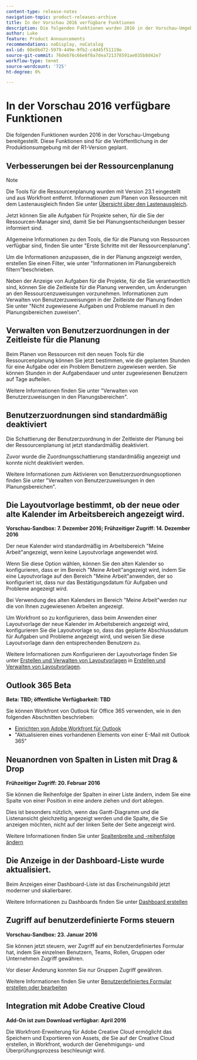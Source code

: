```yaml
---
content-type: release-notes
navigation-topic: product-releases-archive
title: In der Vorschau 2016 verfügbare Funktionen
description: Die folgenden Funktionen wurden 2016 in der Vorschau-Umgebung bereitgestellt. Diese Funktionen sind für die Veröffentlichung in der Produktionsumgebung mit der R1-Version geplant.
author: Luke
feature: Product Announcements
recommendations: noDisplay, noCatalog
exl-id: 08e0bd72-5979-449e-9fb2-c4d45f51119e
source-git-commit: 76deb76c66e8f8a7dea721378591ae035b8d42e7
workflow-type: tm+mt
source-wordcount: '725'
ht-degree: 0%

---
```


# In der Vorschau 2016 verfügbare Funktionen

Die folgenden Funktionen wurden 2016 in der Vorschau-Umgebung bereitgestellt. Diese Funktionen sind für die Veröffentlichung in der Produktionsumgebung mit der R1-Version geplant.

## Verbesserungen bei der Ressourcenplanung

>[!NOTE]
>
>Die Tools für die Ressourcenplanung wurden mit Version 23.1 eingestellt und aus Workfront entfernt. Informationen zum Planen von Ressourcen mit dem Lastenausgleich finden Sie unter [Übersicht über den Lastenausgleich](../../../../resource-mgmt/workload-balancer/overview-workload-balancer.md).

Jetzt können Sie alle Aufgaben für Projekte sehen, für die Sie der Ressourcen-Manager sind, damit Sie bei Planungsentscheidungen besser informiert sind.

Allgemeine Informationen zu den Tools, die für die Planung von Ressourcen verfügbar sind, finden Sie unter &quot;Erste Schritte mit der Ressourcenplanung&quot;.

Um die Informationen anzupassen, die in der Planung angezeigt werden, erstellen Sie einen Filter, wie unter &quot;Informationen im Planungsbereich filtern&quot;beschrieben.

Neben der Anzeige von Aufgaben für die Projekte, für die Sie verantwortlich sind, können Sie die Zeitleiste für die Planung verwenden, um Änderungen an den Ressourcenzuweisungen vorzunehmen. Informationen zum Verwalten von Benutzerzuweisungen in der Zeitleiste der Planung finden Sie unter &quot;Nicht zugewiesene Aufgaben und Probleme manuell in den Planungsbereichen zuweisen&quot;.

## Verwalten von Benutzerzuordnungen in der Zeitleiste für die Planung

Beim Planen von Ressourcen mit den neuen Tools für die Ressourcenplanung können Sie jetzt bestimmen, wie die geplanten Stunden für eine Aufgabe oder ein Problem Benutzern zugewiesen werden. Sie können Stunden in der Aufgabendauer und unter zugewiesenen Benutzern auf Tage aufteilen.

Weitere Informationen finden Sie unter &quot;Verwalten von Benutzerzuweisungen in den Planungsbereichen&quot;.

## Benutzerzuordnungen sind standardmäßig deaktiviert

Die Schattierung der Benutzerzuordnung in der Zeitleiste der Planung bei der Ressourcenplanung ist jetzt standardmäßig deaktiviert.

Zuvor wurde die Zuordnungsschattierung standardmäßig angezeigt und konnte nicht deaktiviert werden.

Weitere Informationen zum Aktivieren von Benutzerzuordnungsoptionen finden Sie unter &quot;Verwalten von Benutzerzuweisungen in den Planungsbereichen&quot;.

## Die Layoutvorlage bestimmt, ob der neue oder alte Kalender im Arbeitsbereich angezeigt wird.

**Vorschau-Sandbox: 7. Dezember 2016; Frühzeitiger Zugriff: 14. Dezember 2016** 

Der neue Kalender wird standardmäßig im Arbeitsbereich &quot;Meine Arbeit&quot;angezeigt, wenn keine Layoutvorlage angewendet wird.

Wenn Sie diese Option wählen, können Sie den alten Kalender so konfigurieren, dass er im Bereich &quot;Meine Arbeit&quot;angezeigt wird, indem Sie eine Layoutvorlage auf den Bereich &quot;Meine Arbeit&quot;anwenden, der so konfiguriert ist, dass nur das Bestätigungsdatum für Aufgaben und Probleme angezeigt wird.

Bei Verwendung des alten Kalenders im Bereich &quot;Meine Arbeit&quot;werden nur die von Ihnen zugewiesenen Arbeiten angezeigt.

Um Workfront so zu konfigurieren, dass beim Anwenden einer Layoutvorlage der neue Kalender im Arbeitsbereich angezeigt wird, konfigurieren Sie die Layoutvorlage so, dass das geplante Abschlussdatum für Aufgaben und Probleme angezeigt wird, und weisen Sie diese Layoutvorlage dann den entsprechenden Benutzern zu.

Weitere Informationen zum Konfigurieren der Layoutvorlage finden Sie unter [Erstellen und Verwalten von Layoutvorlagen](../../../../administration-and-setup/customize-workfront/use-layout-templates/create-and-manage-layout-templates.md#customizing-my-work) in [Erstellen und Verwalten von Layoutvorlagen](../../../../administration-and-setup/customize-workfront/use-layout-templates/create-and-manage-layout-templates.md).

## Outlook 365 Beta

**Beta: TBD; öffentliche Verfügbarkeit: TBD**

Sie können Workfront von Outlook für Office 365 verwenden, wie in den folgenden Abschnitten beschrieben:

* [Einrichten von Adobe Workfront für Outlook](../../../../workfront-integrations-and-apps/using-workfront-with-outlook/set-up-workfront-for-outlook.md)
* &quot;Aktualisieren eines vorhandenen Elements von einer E-Mail mit Outlook 365&quot;

## Neuanordnen von Spalten in Listen mit Drag &amp; Drop

**Frühzeitiger Zugriff: 20. Februar 2016**

Sie können die Reihenfolge der Spalten in einer Liste ändern, indem Sie eine Spalte von einer Position in eine andere ziehen und dort ablegen.

Dies ist besonders nützlich, wenn das Gantt-Diagramm und die Listenansicht gleichzeitig angezeigt werden und die Spalte, die Sie anzeigen möchten, nicht auf der linken Seite der Seite angezeigt wird. 

Weitere Informationen finden Sie unter [Spaltenbreite und -reihenfolge ändern](../../../../reports-and-dashboards/reports/reporting-elements/modify-column-width-order.md)

## Die Anzeige in der Dashboard-Liste wurde aktualisiert.

Beim Anzeigen einer Dashboard-Liste ist das Erscheinungsbild jetzt moderner und skalierbarer.

Weitere Informationen zu Dashboards finden Sie unter [Dashboard erstellen](../../../../reports-and-dashboards/dashboards/creating-and-managing-dashboards/create-dashboard.md)

## Zugriff auf benutzerdefinierte Forms steuern

**Vorschau-Sandbox: 23. Januar 2016**

Sie können jetzt steuern, wer Zugriff auf ein benutzerdefiniertes Formular hat, indem Sie einzelnen Benutzern, Teams, Rollen, Gruppen oder Unternehmen Zugriff gewähren. 

Vor dieser Änderung konnten Sie nur Gruppen Zugriff gewähren.

Weitere Informationen finden Sie unter [Benutzerdefiniertes Formular erstellen oder bearbeiten](../../../../administration-and-setup/customize-workfront/create-manage-custom-forms/create-or-edit-a-custom-form.md)

## Integration mit Adobe Creative Cloud

**Add-On ist zum Download verfügbar: April 2016**

Die Workfront-Erweiterung für Adobe Creative Cloud ermöglicht das Speichern und Exportieren von Assets, die Sie auf der Creative Cloud erstellen, in Workfront, wodurch der Genehmigungs- und Überprüfungsprozess beschleunigt wird.

